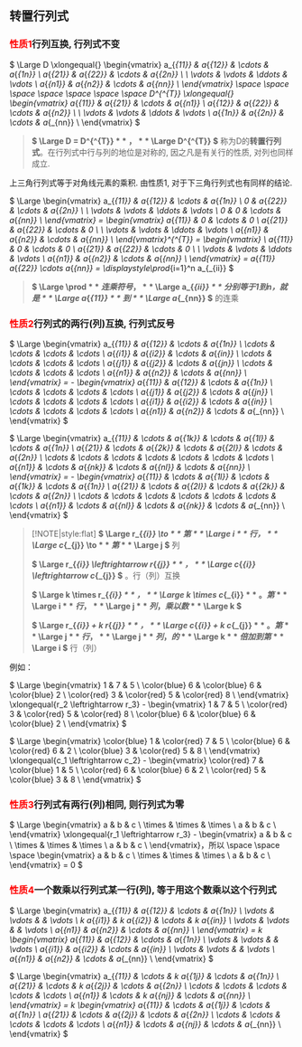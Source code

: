 
## 转置行列式

### <span style='color: red'>性质1</span>行列互换, 行列式不变

$
\Large
D \xlongequal{} 
\begin{vmatrix}
   a_{_{11}} & a_{_{12}} & \cdots & a_{_{1n}} \\
   a_{_{21}} & a_{_{22}} & \cdots & a_{_{2n}} \\
	\\
   \vdots & \vdots & \ddots & \vdots \\
   a_{_{n1}} & a_{_{n2}} & \cdots & a_{_{nn}} \\
\end{vmatrix} 
\space \space \space \space \space \space \space
D^{^{T}} \xlongequal{}  
\begin{vmatrix}
   a_{_{11}} & a_{_{21}} & \cdots & a_{_{n1}} \\
   a_{_{12}} & a_{_{22}} & \cdots & a_{_{n2}} \\
	\\
   \vdots & \vdots & \ddots & \vdots \\
   a_{_{1n}} & a_{_{2n}} & \cdots & a_{_{nn}} \\
\end{vmatrix}
$

> **$ \Large D = D^{^{T}} $**，**$ \Large D^{^{T}} $** 称为D的**转置行列式**。在行列式中行与列的地位是对称的, 因之凡是有关行的性质,  对列也同样成立. 

上三角行列式等于对角线元素的乘积. 由性质1, 对于下三角行列式也有同样的结论.

$
\Large
\begin{vmatrix}
   a_{_{11}} & a_{_{12}} & \cdots & a_{_{1n}} \\
   0 & a_{_{22}} & \cdots & a_{_{2n}} \\
	\\
   \vdots & \vdots & \ddots & \vdots \\
   0 & 0 & \cdots & a_{_{nn}} \\
\end{vmatrix} = 
\begin{vmatrix}
   a_{_{11}} & 0 & \cdots & 0 \\
   a_{_{21}} & a_{_{22}} & \cdots & 0 \\
	\\
   \vdots & \vdots & \ddots & \vdots \\
   a_{_{n1}} & a_{_{n2}} & \cdots & a_{_{nn}} \\
\end{vmatrix}^{^{T}} = 
\begin{vmatrix} \\
   a_{_{11}} & 0 & \cdots & 0 \\
   a_{_{21}} & a_{_{22}} & \cdots & 0 \\
	\\
   \vdots & \vdots & \ddots & \vdots \\
   a_{_{n1}} & a_{_{n2}} & \cdots & a_{_{nn}} \\
\end{vmatrix}
= a_{_{11}} a_{_{22}} \cdots a_{_{nn}}
= \displaystyle\prod_{i=1}^n a_{_{ii}}
$

> **$ \Large \prod $** 连乘符号， **$ \Large a_{_{ii}} $** 分别等于1到n，就是 **$ \Large a_{_{11}} $** 到 **$ \Large a_{_{nn}} $** 的连乘


### <span style='color: red'>性质2</span>行列式的两行(列)互换, 行列式反号

$
\Large
\begin{vmatrix}
   a_{_{11}} & a_{_{12}} & \cdots & a_{_{1n}} \\
   \cdots    & \cdots    & \cdots & \cdots    \\
   a_{_{i1}} & a_{_{i2}} & \cdots & a_{_{in}} \\
   \cdots    & \cdots    & \cdots & \cdots    \\
   a_{_{j1}} & a_{_{j2}} & \cdots & a_{_{jn}} \\
   \cdots    & \cdots    & \cdots & \cdots    \\
   a_{_{n1}} & a_{_{n2}} & \cdots & a_{_{nn}} \\
\end{vmatrix}
= - 
\begin{vmatrix}
   a_{_{11}} & a_{_{12}} & \cdots & a_{_{1n}} \\
   \cdots    & \cdots    & \cdots & \cdots    \\
   a_{_{j1}} & a_{_{j2}} & \cdots & a_{_{jn}} \\
   \cdots    & \cdots    & \cdots & \cdots    \\
   a_{_{i1}} & a_{_{i2}} & \cdots & a_{_{in}} \\
   \cdots    & \cdots    & \cdots & \cdots    \\
   a_{_{n1}} & a_{_{n2}} & \cdots & a_{_{nn}} \\
\end{vmatrix}
$

$
\Large
\begin{vmatrix}
   a_{_{11}} & \cdots & a_{_{1k}} & \cdots & a_{_{1l}} & \cdots & a_{_{1n}} \\ 
   a_{_{21}} & \cdots & a_{_{2k}} & \cdots & a_{_{2l}} & \cdots & a_{_{2n}} \\
   \cdots    & \cdots & \cdots    & \cdots & \cdots    & \cdots & \cdots \\
   a_{_{n1}} & \cdots & a_{_{nk}} & \cdots & a_{_{nl}} & \cdots & a_{_{nn}} \\
\end{vmatrix}
= - 
\begin{vmatrix}
   a_{_{11}} & \cdots & a_{_{1l}} & \cdots & a_{_{1k}} & \cdots & a_{_{1n}} \\
   a_{_{21}} & \cdots & a_{_{2l}} & \cdots & a_{_{2k}} & \cdots & a_{_{2n}} \\
   \cdots    & \cdots & \cdots    & \cdots & \cdots    & \cdots & \cdots \\
   a_{_{n1}} & \cdots & a_{_{nl}} & \cdots & a_{_{nk}} & \cdots & a_{_{nn}} \\
\end{vmatrix}
$

> [!NOTE|style:flat]
> **$ \Large r_{_{i}} \to $** 第 **$ \Large i $** 行， **$ \Large c_{_{j}} \to $** 第 **$ \Large j $** 列
> 
> **$ \Large r_{_{i}} \leftrightarrow r_{_{j}} $** ， **$ \Large c_{_{i}} \leftrightarrow c_{_{j}} $** 。行（列）互换
> 
> **$ \Large k \times r_{_{i}} $** ， **$ \Large k \times c_{_{i}}  $** 。第 **$ \Large i $** 行， **$ \Large j $** 列，乘以数 **$ \Large k $**
> 
> **$ \Large r_{_{i}} + k r_{_{j}} $** ， **$ \Large c_{_{i}} + k c_{_{j}}  $** 。第 **$ \Large j $** 行， **$ \Large j $** 列，的 **$ \Large k $** 倍加到第 **$ \Large i $** 行（列）

例如：

$
\Large
\begin{vmatrix}
   1 & 7 & 5 \\
   \color{blue} 6 & \color{blue} 6 & \color{blue} 2 \\
   \color{red} 3 & \color{red} 5 & \color{red} 8 \\
\end{vmatrix}
\xlongequal{r_2 \leftrightarrow r_3} - 
\begin{vmatrix}
   1 & 7 & 5 \\
   \color{red} 3 & \color{red} 5 & \color{red} 8 \\
   \color{blue} 6 & \color{blue} 6 & \color{blue} 2 \\
\end{vmatrix}
$

$
\Large
\begin{vmatrix}
   \color{blue} 1 & \color{red} 7 & 5 \\
   \color{blue} 6 & \color{red} 6 & 2 \\
   \color{blue} 3 & \color{red} 5 & 8 \\
\end{vmatrix}
\xlongequal{c_1 \leftrightarrow c_2} - 
\begin{vmatrix}
   \color{red} 7 & \color{blue} 1 & 5 \\
   \color{red} 6 & \color{blue} 6 & 2 \\
   \color{red} 5 & \color{blue} 3 & 8 \\
\end{vmatrix}
$


### <span style='color: red'>性质3</span>行列式有两行(列)相同, 则行列式为零

$
\Large
\begin{vmatrix}
   a & b & c \\
   \times & \times & \times \\
   a & b & c \\
\end{vmatrix}
\xlongequal{r_1 \leftrightarrow r_3} - 
\begin{vmatrix}
   a & b & c \\
   \times & \times & \times \\
   a & b & c \\
\end{vmatrix}，所以
\space \space \space 
\begin{vmatrix}
   a & b & c \\
   \times & \times & \times \\
   a & b & c \\
\end{vmatrix} = 0
$


### <span style='color: red'>性质4</span>一个数乘以行列式某一行(列), 等于用这个数乘以这个行列式

$
\Large
\begin{vmatrix}
   a_{_{11}} & a_{_{12}} & \cdots & a_{_{1n}} \\
	\vdots & \vdots &  & \vdots \\
   k a_{_{i1}} & k a_{_{i2}} & \cdots & k a_{_{in}} \\
   \vdots & \vdots &  & \vdots \\
   a_{_{n1}} & a_{_{n2}} & \cdots & a_{_{nn}} \\
\end{vmatrix}
= k 
\begin{vmatrix}
   a_{_{11}} & a_{_{12}} & \cdots & a_{_{1n}} \\
	\vdots & \vdots &  & \vdots \\
   a_{_{i1}} & a_{_{i2}} & \cdots & a_{_{in}} \\
   \vdots & \vdots &  & \vdots \\
   a_{_{n1}} & a_{_{n2}} & \cdots & a_{_{nn}} \\
\end{vmatrix}
$

$
\Large
\begin{vmatrix}
   a_{_{11}} & \cdots & k a_{_{1j}} & \cdots & a_{_{1n}} \\
   a_{_{21}} & \cdots & k a_{_{2j}} & \cdots & a_{_{2n}} \\
   \cdots & \cdots & \cdots & \cdots & \cdots \\
   a_{_{n1}} & \cdots & k a_{_{nj}} & \cdots & a_{_{nn}} \\
\end{vmatrix}
= k 
\begin{vmatrix}
   a_{_{11}} & \cdots & a_{_{1j}} & \cdots & a_{_{1n}} \\
   a_{_{21}} & \cdots & a_{_{2j}} & \cdots & a_{_{2n}} \\
   \cdots & \cdots & \cdots & \cdots & \cdots \\
   a_{_{n1}} & \cdots & a_{_{nj}} & \cdots & a_{_{nn}} \\
\end{vmatrix}
$









